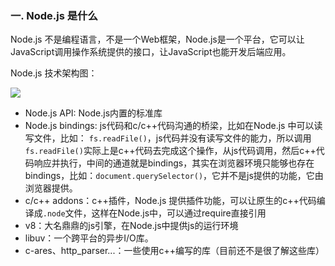 ### 一. Node.js 是什么

Node.js 不是编程语言，不是一个Web框架，Node.js是一个平台，它可以让JavaScript调用操作系统提供的接口，让JavaScript也能开发后端应用。

Node.js 技术架构图：

![](/madao.github.io/database/images/articles/node/basis/image.png)

- Node.js API: Node.js内置的标准库
- Node.js bindings: js代码和c/c++代码沟通的桥梁，比如在Node.js 中可以读写文件，比如：
`fs.readFile()`，js代码并没有读写文件的能力，所以调用`fs.readFile()`实际上是c++代码去完成这个操作，从js代码调用，然后c++代码响应并执行，中间的通道就是bindings，其实在浏览器环境只能够也存在bindings，比如：`document.querySelector()`，它并不是js提供的功能，它由浏览器提供。
- c/c++ addons：c++插件，Node.js 提供插件功能，可以让原生的c++代码编译成`.node`文件，这样在Node.js中，可以通过require直接引用
- v8：大名鼎鼎的js引擎，在Node.js中提供js的运行环境
- libuv：一个跨平台的异步I/O库。
- c-ares、http_parser...：一些使用c++编写的库（目前还不是很了解这些库）





